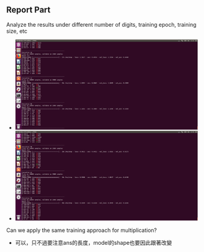 Report Part
- 
Analyze the results under different number of digits, training epoch, training size, etc
- ![Screenshot](3_20_18000.png)
- ![Screenshot](3_50_18000.png)

Can we apply the same training approach for multiplication?
- 可以，只不過要注意ans的長度，model的shape也要因此跟著改變
